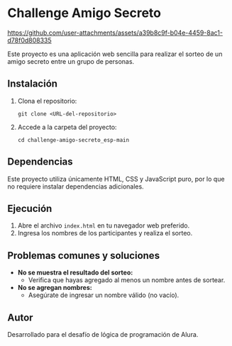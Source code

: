 # Challenge Amigo Secreto
https://github.com/user-attachments/assets/a39b8c9f-b04e-4459-8ac1-d78f0d808335

Este proyecto es una aplicación web sencilla para realizar el sorteo de un amigo secreto entre un grupo de personas.

## Instalación

1. Clona el repositorio:
   ```
   git clone <URL-del-repositorio>
   ```
2. Accede a la carpeta del proyecto:
   ```
   cd challenge-amigo-secreto_esp-main
   ```

## Dependencias

Este proyecto utiliza únicamente HTML, CSS y JavaScript puro, por lo que no requiere instalar dependencias adicionales.

## Ejecución

1. Abre el archivo `index.html` en tu navegador web preferido.
2. Ingresa los nombres de los participantes y realiza el sorteo.

## Problemas comunes y soluciones

- **No se muestra el resultado del sorteo:**
  - Verifica que hayas agregado al menos un nombre antes de sortear.
- **No se agregan nombres:**
  - Asegúrate de ingresar un nombre válido (no vacío).

## Autor

Desarrollado para el desafío de lógica de programación de Alura.
